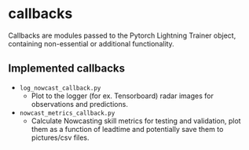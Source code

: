 # callbacks
Callbacks are modules passed to the Pytorch Lightning Trainer object, containing non-essential or additional functionality. 

## Implemented callbacks 

- `log_nowcast_callback.py`
    - Plot to the logger (for ex. Tensorboard) radar images for observations and predictions. 
- `nowcast_metrics_callback.py`
    - Calculate Nowcasting skill metrics for testing and validation, plot them as a function of leadtime and potentially save them to pictures/csv files.